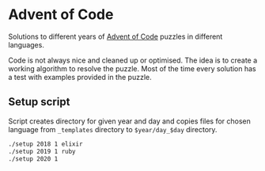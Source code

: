 # Advent of Code

Solutions to different years of [Advent of Code](https://adventofcode.com) puzzles in different languages.

Code is not always nice and cleaned up or optimised. The idea is to create a working algorithm to resolve the puzzle. Most of the time every solution has a test with examples provided in the puzzle.

## Setup script

Script creates directory for given year and day and copies files for chosen language from `_templates` directory to `$year/day_$day` directory.

```bash
./setup 2018 1 elixir
./setup 2019 1 ruby
./setup 2020 1
```